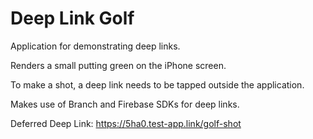# Deep Link Golf

Application for demonstrating deep links.

Renders a small putting green on the iPhone screen.

To make a shot, a deep link needs to be tapped outside the application.

Makes use of Branch and Firebase SDKs for deep links.

Deferred Deep Link: https://5ha0.test-app.link/golf-shot
